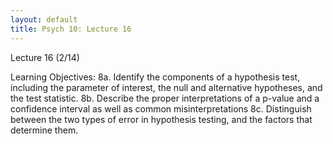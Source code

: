 ```yaml
---
layout: default
title: Psych 10: Lecture 16
---
```

Lecture 16 (2/14)

Learning Objectives:
8a. Identify the components of a hypothesis test, including the parameter of interest, the null and alternative hypotheses, and the test statistic.
8b. Describe the proper interpretations of a p-value and a confidence interval as well as common misinterpretations
8c. Distinguish between the two types of error in hypothesis testing, and the factors that determine them.

